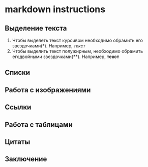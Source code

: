 # markdown instructions

## Выделение текста

1. Чтобы выделеть текст курсивом необходимо обрамить его звездочками(*). Например, *текст*
2. Чтобы выделить текст полужирным, необходимо обрамить егодвойными звездочками(**). Например, **текст**

## Списки

## Работа с изображениями

## Ссылки

## Работа с таблицами

## Цитаты

## Заключение